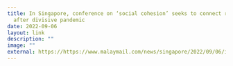 ```yaml
---
title: In Singapore, conference on ‘social cohesion’ seeks to connect region
  after divisive pandemic
date: 2022-09-06
layout: link
description: ""
image: ""
external: https://https://www.malaymail.com/news/singapore/2022/09/06/in-singapore-conference-on-social-cohesion-seeks-to-connect-region-after-divisive-pandemic/26869
---
```

